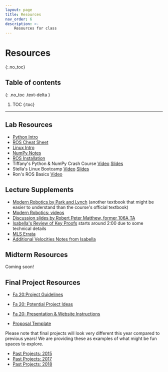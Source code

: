 ```yaml
---
layout: page
title: Resources
nav_order: 6
description: >-
    Resources for class
---
```


# Resources
{:.no_toc}

## Table of contents
{: .no_toc .text-delta }

1. TOC
{:toc}

---
## Lab Resources

- [Python Intro](assets/labs/resources/python_intro.pdf)
- [ROS Cheat Sheet](assets/labs/resources/ROS_cheat_sheet.pdf)
- [Linux Intro](assets/labs/resources/linux_intro.pdf)
- [NumPy Notes](assets/labs/resources/numpy_notes.pdf)
- [ROS Installation](assets/labs/resources/ROS_installation.pdf)
- Tiffany's Python & NumPy Crash Course [Video](https://www.youtube.com/watch?v=VJqbBfldUA0) [Slides](https://docs.google.com/presentation/d/1eIrtNVbQjC0Q-ueunNR6APtRpLtZBzlFfeABmp63eNw/edit?usp=sharing)
- Stella's Linux Bootcamp [Video](https://www.youtube.com/watch?v=fpt1wutdu10) [Slides](https://docs.google.com/presentation/d/1Yip52Hs7v36rLFD6M4RlU22KnoVtl5WQV0TBaejjsr0/edit?usp=sharing)
- Ron's ROS Basics [Video](https://www.youtube.com/watch?v=qFVtJcGoJvw)

## Lecture Supplements 

- [Modern Robotics by Park and Lynch](http://hades.mech.northwestern.edu/images/7/7f/MR.pdf) (another textbook that might be easier to understand than the course's official textbook)
- [Modern Robotics: videos](https://www.youtube.com/watch?v=jVu-Hijns70&list=PLggLP4f-rq02vX0OQQ5vrCxbJrzamYDfx)
- [Discussion slides by Robert Peter Matthew, former 106A TA](http://robertpetermatthew.com/index.php/teaching/)
- [Isabella's Review of Key Proofs](https://berkeley.zoom.us/rec/share/ULLrSmTDAEoSYEUV0gQRmpGsnmIGcrj-50_mj3TR_CBd9Gm9h5YoArG42g5VF1q2.e8rzLf6rP0jxJVmI?startTime=1600143227000) starts around 2:00 due to some technical details
- [MLS Errata](https://www.cds.caltech.edu/~murray/books/MLS/index.html)
- [Additional Velocities Notes from Isabella](/assets/lec/additional_velocity_notes.pdf)

## Midterm Resources
Coming soon! 

## Final Project Resources
- [Fa 20:Project Guidelines](/assets/proj/fp_guidelines_updated.pdf)
- [Fa 20: Potential Project Ideas](https://docs.google.com/document/d/1cTUckJ7WCwtsTk1lFzlJ5m44x-0wfgp3tp_qnoWOsmY/edit?usp=sharing)
- [Fa 20: Presentation & Website Instructions](/assets/proj/final_project_presentation-demo-report_instructions.pdf)

- [Proposal Template](assets/proj/project_proposal_template.tex)

Please note that final projects will look very different this year compared to previous years! We are providing these as examples of what might be fun spaces to explore.
- [Past Projects: 2015](assets/proj/past_projects_2015.pdf)
- [Past Projects: 2017](assets/proj/past_projects_2017.pdf)
- [Past Projects: 2018](assets/proj/past_projects_2018.pdf)